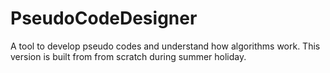 # PseudoCodeDesigner
A tool to develop pseudo codes and understand how algorithms work.
This version is built from from scratch during summer holiday.
